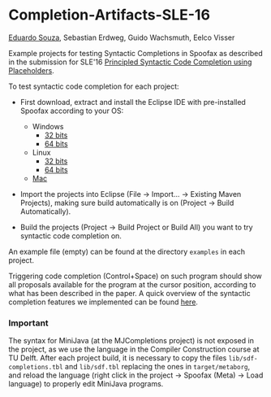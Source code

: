 # Completion-Artifacts-SLE-16

[Eduardo Souza](https://github.com/udesou), Sebastian Erdweg, Guido Wachsmuth, Eelco Visser

Example projects for testing Syntactic Completions in Spoofax as described in the submission for SLE'16 [Principled Syntactic Code Completion using Placeholders](http://conf.researchr.org/event/sle-2016/sle-2016-papers-principled-syntactic-code-completion-using-placeholders).

To test syntactic code completion for each project:

- First download, extract and install the Eclipse IDE with pre-installed Spoofax according to your OS:
  - Windows 
     - [32 bits](https://www.dropbox.com/s/6qj6xtqosn8ytb9/spoofax-win32-x86.zip?dl=0)
     - [64 bits](https://www.dropbox.com/s/l9h7syi2azze2qf/spoofax-win32-x86_64.zip?dl=0)
  - Linux
     - [32 bits](https://www.dropbox.com/s/xpo164tkuthp8ys/spoofax-linux-x86.tar.gz?dl=0)
     - [64 bits](https://www.dropbox.com/s/3y19rnkro5ms8i6/spoofax-linux-x86_64.tar.gz?dl=0)
  - [Mac](https://www.dropbox.com/s/0ms7hldupbxc1rc/spoofax-macosx-x86_64.tar.gz?dl=0) 
 
- Import the projects into Eclipse (File -> Import... -> Existing Maven Projects), making sure build automatically is on (Project -> Build Automatically).

- Build the projects (Project -> Build Project or Build All) you want to try syntactic code completion on.

 
An example file (empty) can be found at the directory `examples` in each project. 

Triggering code completion (Control+Space) on such program should show all proposals available for the program at the cursor position, according to what has been described in the paper. A quick overview of the syntactic completion features we implemented can be found [here](http://spoofax.readthedocs.io/en/latest/source/release/migrate/new_completions_framework.html).


### Important
The syntax for MiniJava (at the MJCompletions project) is not exposed in the project, as we use the language in the Compiler Construction course at TU Delft. After each project build, it is necessary to copy the files `lib/sdf-completions.tbl` and `lib/sdf.tbl` replacing the ones in `target/metaborg`, and reload the language (right click in the project -> Spoofax (Meta) -> Load language) to properly edit MiniJava programs. 